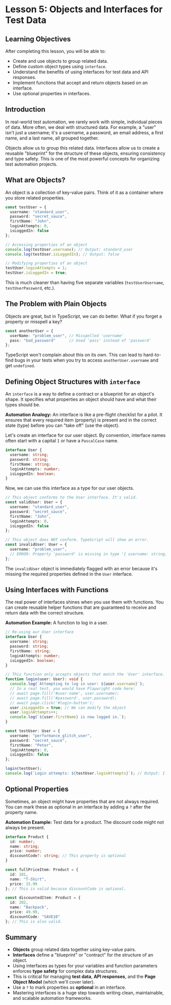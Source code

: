# Lesson 5: Objects and Interfaces for Test Data

## Learning Objectives
After completing this lesson, you will be able to:
- Create and use objects to group related data.
- Define custom object types using `interface`.
- Understand the benefits of using interfaces for test data and API responses.
- Implement functions that accept and return objects based on an interface.
- Use optional properties in interfaces.

## Introduction
In real-world test automation, we rarely work with simple, individual pieces of data. More often, we deal with structured data. For example, a "user" isn't just a username; it's a username, a password, an email address, a first name, and a last name, all grouped together.

Objects allow us to group this related data. Interfaces allow us to create a reusable "blueprint" for the structure of these objects, ensuring consistency and type safety. This is one of the most powerful concepts for organizing test automation projects.

## What are Objects?
An object is a collection of key-value pairs. Think of it as a container where you store related properties.

```typescript
const testUser = {
  username: "standard_user",
  password: "secret_sauce",
  firstName: "John",
  loginAttempts: 0,
  isLoggedIn: false
};

// Accessing properties of an object
console.log(testUser.username); // Output: standard_user
console.log(testUser.isLoggedIn); // Output: false

// Modifying properties of an object
testUser.loginAttempts = 1;
testUser.isLoggedIn = true;
```
This is much cleaner than having five separate variables (`testUserUsername`, `testUserPassword`, etc.).

## The Problem with Plain Objects
Objects are great, but in TypeScript, we can do better. What if you forget a property or misspell a key?

```typescript
const anotherUser = {
  userName: "problem_user", // Misspelled 'username'
  pass: "bad_password"      // Used 'pass' instead of 'password'
};
```
TypeScript won't complain about this on its own. This can lead to hard-to-find bugs in your tests when you try to access `anotherUser.username` and get `undefined`.

## Defining Object Structures with `interface`
An `interface` is a way to define a contract or a blueprint for an object's shape. It specifies what properties an object should have and what their types should be.

**Automation Analogy:** An interface is like a pre-flight checklist for a pilot. It ensures that every required item (property) is present and in the correct state (type) before you can "take off" (use the object).

Let's create an interface for our user object. By convention, interface names often start with a capital `I` or have a `PascalCase` name.

```typescript
interface User {
  username: string;
  password: string;
  firstName: string;
  loginAttempts: number;
  isLoggedIn: boolean;
}
```
Now, we can use this interface as a type for our user objects.

```typescript
// This object conforms to the User interface. It's valid.
const validUser: User = {
  username: "standard_user",
  password: "secret_sauce",
  firstName: "John",
  loginAttempts: 0,
  isLoggedIn: false
};

// This object does NOT conform. TypeScript will show an error.
const invalidUser: User = {
  username: "problem_user",
  // ERROR: Property 'password' is missing in type '{ username: string; }' but required in type 'User'.
};
```
The `invalidUser` object is immediately flagged with an error because it's missing the required properties defined in the `User` interface.

## Using Interfaces with Functions
The real power of interfaces shines when you use them with functions. You can create reusable helper functions that are guaranteed to receive and return data with the correct structure.

**Automation Example:** A function to log in a user.

```typescript
// Re-using our User interface
interface User {
  username: string;
  password: string;
  firstName: string;
  loginAttempts: number;
  isLoggedIn: boolean;
}

// This function only accepts objects that match the 'User' interface.
function login(user: User): void {
  console.log(`Attempting to log in user: ${user.username}`);
  // In a real test, you would have Playwright code here:
  // await page.fill('#user-name', user.username);
  // await page.fill('#password', user.password);
  // await page.click('#login-button');
  user.isLoggedIn = true; // We can modify the object
  user.loginAttempts++;
  console.log(`${user.firstName} is now logged in.`);
}

const testUser: User = {
  username: "performance_glitch_user",
  password: "secret_sauce",
  firstName: "Peter",
  loginAttempts: 0,
  isLoggedIn: false
};

login(testUser);
console.log(`Login attempts: ${testUser.loginAttempts}`); // Output: 1
```

## Optional Properties
Sometimes, an object might have properties that are not always required. You can mark these as optional in an interface by adding a `?` after the property name.

**Automation Example:** Test data for a product. The discount code might not always be present.

```typescript
interface Product {
  id: number;
  name: string;
  price: number;
  discountCode?: string; // This property is optional
}

const fullPriceItem: Product = {
  id: 101,
  name: "T-Shirt",
  price: 15.99
}; // This is valid because discountCode is optional.

const discountedItem: Product = {
  id: 202,
  name: "Backpack",
  price: 49.99,
  discountCode: "SAVE10"
}; // This is also valid.
```

## Summary
- **Objects** group related data together using key-value pairs.
- **Interfaces** define a "blueprint" or "contract" for the structure of an object.
- Using interfaces as types for your variables and function parameters enforces **type safety** for complex data structures.
- This is critical for managing **test data**, **API responses**, and the **Page Object Model** (which we'll cover later).
- Use a `?` to mark properties as **optional** in an interface.
- Mastering interfaces is a huge step towards writing clean, maintainable, and scalable automation frameworks.